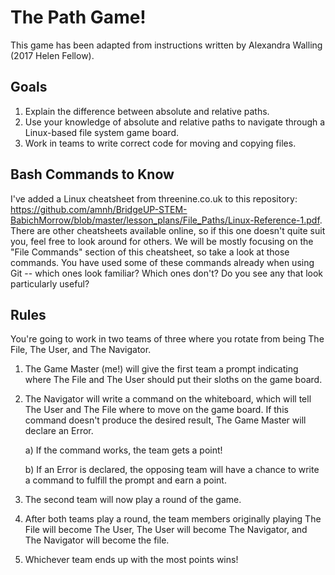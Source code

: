 # The Path Game!

This game has been adapted from instructions written by Alexandra Walling (2017 Helen Fellow).

## Goals

1. Explain the difference between absolute and relative paths.
2. Use your knowledge of absolute and relative paths to navigate through a Linux-based file system game board.
3. Work in teams to write correct code for moving and copying files.

## Bash Commands to Know

I've added a Linux cheatsheet from threenine.co.uk to this repository: https://github.com/amnh/BridgeUP-STEM-BabichMorrow/blob/master/lesson_plans/File_Paths/Linux-Reference-1.pdf. There are other cheatsheets available online, so if this one doesn't quite suit you, feel free to look around for others. We will be mostly focusing on the "File Commands" section of this cheatsheet, so take a look at those commands. You have used some of these commands already when using Git -- which ones look familiar? Which ones don't? Do you see any that look particularly useful?

## Rules

You're going to work in two teams of three where you rotate from being The File, The User, and The Navigator.

1. The Game Master (me!) will give the first team a prompt indicating where The File and The User should put their sloths on the game board.

2. The Navigator will write a command on the whiteboard, which will tell The User and The File where to move on the game board. If this command doesn't produce the desired result, The Game Master will declare an Error.

    a) If the command works, the team gets a point!
  
    b) If an Error is declared, the opposing team will have a chance to write a command to fulfill the prompt and earn a point.
    
3. The second team will now play a round of the game.

4. After both teams play a round, the team members originally playing The File will become The User, The User will become The Navigator, and The Navigator will become the file.

5. Whichever team ends up with the most points wins!
